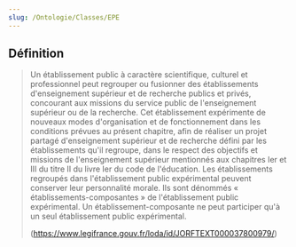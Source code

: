 ```yaml
---
slug: /Ontologie/Classes/EPE
---
```


## Définition

> Un établissement public à caractère scientifique, culturel et professionnel peut regrouper ou fusionner des établissements d'enseignement supérieur et de recherche publics et privés, concourant aux missions du service public de l'enseignement supérieur ou de la recherche. Cet établissement expérimente de nouveaux modes d'organisation et de fonctionnement dans les conditions prévues au présent chapitre, afin de réaliser un projet partagé d'enseignement supérieur et de recherche défini par les établissements qu'il regroupe, dans le respect des objectifs et missions de l'enseignement supérieur mentionnés aux chapitres Ier et III du titre II du livre Ier du code de l'éducation.
> Les établissements regroupés dans l'établissement public expérimental peuvent conserver leur personnalité morale. Ils sont dénommés « établissements-composantes » de l'établissement public expérimental.
> Un établissement-composante ne peut participer qu'à un seul établissement public expérimental.
>
> (https://www.legifrance.gouv.fr/loda/id/JORFTEXT000037800979/)